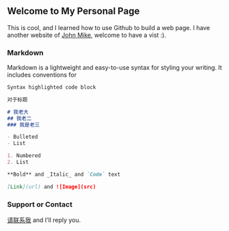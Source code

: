 ## Welcome to My Personal Page

This is cool, and I learned how to use Github to build a web page. I have another website of [John Mike](https://69mike.com), welcome to have a vist :).

### Markdown

Markdown is a lightweight and easy-to-use syntax for styling your writing. It includes conventions for

```markdown
Syntax highlighted code block

对于标题

# 我老大
## 我老二
### 我是老三

- Bulleted
- List

1. Numbered
2. List

**Bold** and _Italic_ and `Code` text

[Link](url) and ![Image](src)
```

### Support or Contact

[请联系我](https://69mike.com/contact-me.html) and I’ll reply you.
